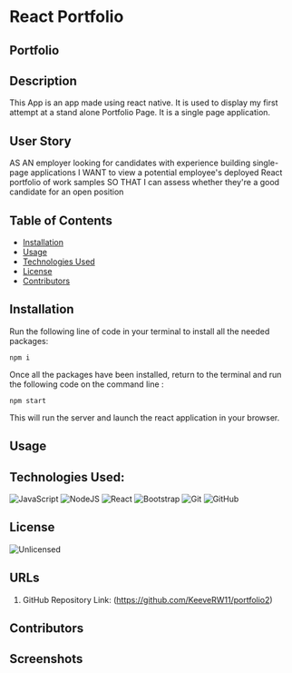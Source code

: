 # React Portfolio 


## Portfolio

## Description
This App is an app made using react native. It is used to display my first attempt at a stand alone Portfolio Page. It is a single page application.

## User Story
AS AN employer looking for candidates with experience building single-page applications
I WANT to view a potential employee's deployed React portfolio of work samples
SO THAT I can assess whether they're a good candidate for an open position

## Table of Contents
* [Installation](#installation)
* [Usage](#usage)
* [Technologies Used](#technologies-used)
* [License](#license)
* [Contributors](#contributors)

## Installation
Run the following line of code in your terminal to install all the needed packages: 
```
npm i
```

Once all the packages have been installed, return to the terminal and run the following code on the command line : 
```
npm start
```
This will run the server and launch the react application in your browser.


## Usage


## Technologies Used:
![JavaScript](https://img.shields.io/badge/javascript-%23323330.svg?style=for-the-badge&logo=javascript&logoColor=%23F7DF1E)
![NodeJS](https://img.shields.io/badge/node.js-6DA55F?style=for-the-badge&logo=node.js&logoColor=white)
![React](https://img.shields.io/badge/react-%2320232a.svg?style=for-the-badge&logo=react&logoColor=%2361DAFB)
![Bootstrap](https://img.shields.io/badge/bootstrap-%23563D7C.svg?style=for-the-badge&logo=bootstrap&logoColor=white)
![Git](https://img.shields.io/badge/git-%23F05033.svg?style=for-the-badge&logo=git&logoColor=white)
![GitHub](https://img.shields.io/badge/github-%23121011.svg?style=for-the-badge&logo=github&logoColor=white)


## License
![Unlicensed](https://img.shields.io/badge/license-Unlicense-blue.svg)

## URLs
1) GitHub Repository Link: (https://github.com/KeeveRW11/portfolio2)

## Contributors


## Screenshots


